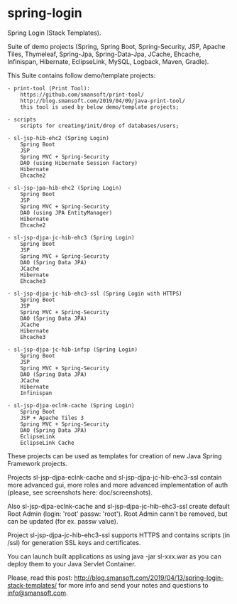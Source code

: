 # spring-login

Spring Login (Stack Templates).

Suite of demo projects (Spring, Spring Boot, Spring-Security, JSP, Apache Tiles, Thymeleaf, Spring-Jpa, Spring-Data-Jpa, JCache, Ehcache, Infinispan, Hibernate, EclipseLink, MySQL, Logback, Maven, Gradle).

This Suite contains follow demo/template projects:

	- print-tool (Print Tool):
		https://github.com/smansoft/print-tool/
		http://blog.smansoft.com/2019/04/09/java-print-tool/
		this tool is used by below demo/template projects;
	
	- scripts 
		scripts for creating/init/drop of databases/users;

	- sl-jsp-hib-ehc2 (Spring Login)
		Spring Boot
		JSP
		Spring MVC + Spring-Security
		DAO (using Hibernate Session Factory)
		Hibernate
		Ehcache2
	
	- sl-jsp-jpa-hib-ehc2 (Spring Login)
		Spring Boot
		JSP
		Spring MVC + Spring-Security
		DAO (using JPA EntityManager)
		Hibernate
		Ehcache2

	- sl-jsp-djpa-jc-hib-ehc3 (Spring Login)
		Spring Boot
		JSP
		Spring MVC + Spring-Security
		DAO (Spring Data JPA)
		JCache
		Hibernate
		Ehcache3

	- sl-jsp-djpa-jc-hib-ehc3-ssl (Spring Login with HTTPS)
		Spring Boot
		JSP
		Spring MVC + Spring-Security
		DAO (Spring Data JPA)
		JCache
		Hibernate
		Ehcache3
	
	- sl-jsp-djpa-jc-hib-infsp (Spring Login)
		Spring Boot
		JSP
		Spring MVC + Spring-Security
		DAO (Spring Data JPA)
		JCache
		Hibernate
		Infinispan

	- sl-jsp-djpa-eclnk-cache (Spring Login)
		Spring Boot
		JSP + Apache Tiles 3
		Spring MVC + Spring-Security
		DAO (Spring Data JPA)
		EclipseLink
		EclipseLink Cache


These projects can be used as templates for creation of new Java Spring Framework projects.

Projects sl-jsp-djpa-eclnk-cache and sl-jsp-djpa-jc-hib-ehc3-ssl
contain more advanced gui, more roles and more advanced implementation 
of auth (please, see screenshots here: doc/screenshots).

Also sl-jsp-djpa-eclnk-cache and sl-jsp-djpa-jc-hib-ehc3-ssl
create default Root Admin (login: 'root' passw: 'root').
Root Admin cann't be removed, but can be updated (for ex. passw value).

Project sl-jsp-djpa-jc-hib-ehc3-ssl supports HTTPS and contains scripts (in /ssl) for generation
SSL keys and certificates.

You can launch built applications as using 
	java -jar sl-xxx.war
as you can deploy them to your Java Servlet Container.

Please, read this post: http://blog.smansoft.com/2019/04/13/spring-login-stack-templates/
for more info and send your notes and questions to info@smansoft.com.
